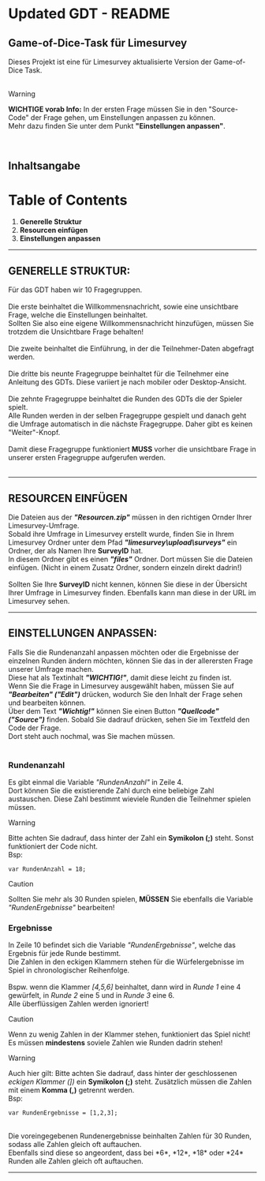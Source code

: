 # Updated GDT - README
## Game-of-Dice-Task für Limesurvey

Dieses Projekt ist eine für Limesurvey aktualisierte Version der Game-of-Dice Task.<br />
<br />
> [!WARNING]
> **WICHTIGE vorab Info:** In der ersten Frage müssen Sie in den "Source-Code" der Frage gehen, um Einstellungen anpassen zu können. <br />
> Mehr dazu finden Sie unter dem Punkt **"Einstellungen anpassen"**.
<br />

## Inhaltsangabe
# Table of Contents
1. **Generelle Struktur**
2. **Resourcen einfügen**
3. **Einstellungen anpassen**
------------------------------------------------------------------------------------------------------------------------------------------------------------------------

## GENERELLE STRUKTUR: 

Für das GDT haben wir 10 Fragegruppen. <br />
<br />
Die erste beinhaltet die Willkommensnachricht, sowie eine unsichtbare Frage, welche die Einstellungen beinhaltet. <br />
Sollten Sie also eine eigene Willkommensnachricht hinzufügen, müssen Sie trotzdem die Unsichtbare Frage behalten! <br />
<br />
Die zweite beinhaltet die Einführung, in der die Teilnehmer-Daten abgefragt werden. <br />
<br />
Die dritte bis neunte Fragegruppe beinhaltet für die Teilnehmer eine Anleitung des GDTs. Diese variiert je nach mobiler oder Desktop-Ansicht. <br />
<br />
Die zehnte Fragegruppe beinhaltet die Runden des GDTs die der Spieler spielt. <br />
Alle Runden werden in der selben Fragegruppe gespielt und danach geht die Umfrage automatisch in die nächste Fragegruppe. Daher gibt es keinen "Weiter"-Knopf. <br /> 
<br />
Damit diese Fragegruppe funktioniert **MUSS** vorher die unsichtbare Frage in unserer ersten Fragegruppe aufgerufen werden. <br />
<br />

------------------------------------------------------------------------------------------------------------------------------------------------------------------------
## RESOURCEN EINFÜGEN

Die Dateien aus der ***"Resourcen.zip"*** müssen in den richtigen Ornder Ihrer Limesurvey-Umfrage. <br />
Sobald ihre Umfrage in Limesurvey erstellt wurde, finden Sie in Ihrem Limesurvey Ordner unter dem Pfad ***"limesurvey\upload\surveys"*** ein Ordner, der als Namen Ihre **SurveyID** hat. <br />
In diesem Ordner gibt es einen ***"files"*** Ordner. Dort müssen Sie die Dateien einfügen. (Nicht in einem Zusatz Ordner, sondern einzeln direkt dadrin!) <br />
<br />
Sollten Sie Ihre **SurveyID** nicht kennen, können Sie diese in der Übersicht Ihrer Umfrage in Limesurvey finden. Ebenfalls kann man diese in der URL im Limesurvey sehen.


------------------------------------------------------------------------------------------------------------------------------------------------------------------------

## EINSTELLUNGEN ANPASSEN:


Falls Sie die Rundenanzahl anpassen möchten oder die Ergebnisse der einzelnen Runden ändern möchten, können Sie das in der allerersten Frage unserer Umfrage machen. <br />
Diese hat als Textinhalt ***"WICHTIG!"***, damit diese leicht zu finden ist. <br />
Wenn Sie die Frage in Limesurvey ausgewählt haben, müssen Sie auf ***"Bearbeiten" ("Edit")*** drücken, wodurch Sie den Inhalt der Frage sehen und bearbeiten können. <br />
Über dem Text ***"Wichtig!"*** können Sie einen Button ***"Quellcode" ("Source")*** finden. Sobald Sie dadrauf drücken, sehen Sie im Textfeld den Code der Frage. <br />
Dort steht auch nochmal, was Sie machen müssen. <br />
<br />

### Rundenanzahl

Es gibt einmal die Variable *"RundenAnzahl"* in Zeile 4. <br />
Dort können Sie die existierende Zahl durch eine beliebige Zahl austauschen. Diese Zahl bestimmt wieviele Runden die Teilnehmer spielen müssen. 
> [!WARNING]
> Bitte achten Sie dadrauf, dass hinter der Zahl ein **Symikolon (;)** steht. Sonst funktioniert der Code nicht. <br />
> Bsp:
> 
> ```
> var RundenAnzahl = 18;
> ```

> [!CAUTION]
> Sollten Sie mehr als 30 Runden spielen, **MÜSSEN** Sie ebenfalls die Variable *"RundenErgebnisse"* bearbeiten! 


### Ergebnisse

In Zeile 10 befindet sich die Variable *"RundenErgebnisse"*, welche das Ergebnis für jede Runde bestimmt. <br />
Die Zahlen in den eckigen Klammern stehen für die Würfelergebnisse im Spiel in chronologischer Reihenfolge. <br />
<br />
Bspw. wenn die Klammer *[4,5,6]* beinhaltet, dann wird in *Runde 1* eine 4 gewürfelt, in *Runde 2* eine 5 und in *Runde 3* eine 6. <br />
Alle überflüssigen Zahlen werden ignoriert!

> [!CAUTION]
> Wenn zu wenig Zahlen in der Klammer stehen, funktioniert das Spiel nicht! Es müssen **mindestens** soviele Zahlen wie Runden dadrin stehen!

> [!WARNING]
> Auch hier gilt: Bitte achten Sie dadrauf, dass hinter der geschlossenen *eckigen Klammer (])* ein **Symikolon (;)** steht. Zusätzlich müssen die Zahlen mit einem **Komma (,)** getrennt werden. <br />
> Bsp:
> 
> ```
> var RundenErgebnisse = [1,2,3];
> ```

<br />
Die voreingegebenen Rundenergebnisse beinhalten Zahlen für 30 Runden, sodass alle Zahlen gleich oft auftauchen. <br />
Ebenfalls sind diese so angeordent, dass bei *6*, *12*, *18* oder *24* Runden alle Zahlen gleich oft auftauchen. <br />

------------------------------------------------------------------------------------------------------------------------------------------------------------------------
